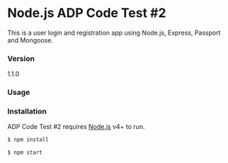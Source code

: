 # Node.js ADP Code Test #2

This is a user login and registration app using Node.js, Express, Passport and Mongoose.

### Version
1.1.0

### Usage


### Installation

ADP Code Test #2 requires [Node.js](https://nodejs.org/) v4+ to run.

```sh
$ npm install
```

```sh
$ npm start
```